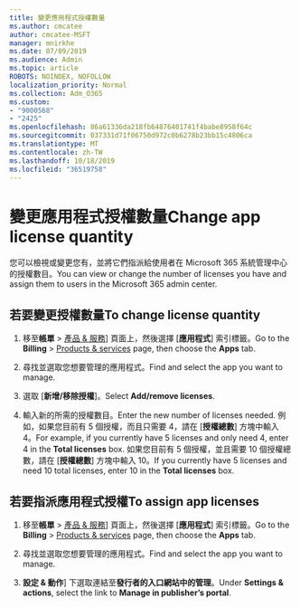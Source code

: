 ```yaml
---
title: 變更應用程式授權數量
ms.author: cmcatee
author: cmcatee-MSFT
manager: mnirkhe
ms.date: 07/09/2019
ms.audience: Admin
ms.topic: article
ROBOTS: NOINDEX, NOFOLLOW
localization_priority: Normal
ms.collection: Adm_O365
ms.custom:
- "9000568"
- "2425"
ms.openlocfilehash: 86a61336da218fb64876401741f4babe8958f64c
ms.sourcegitcommit: 037331d71f06750d972c0b6278b23bb15c4806ca
ms.translationtype: MT
ms.contentlocale: zh-TW
ms.lasthandoff: 10/18/2019
ms.locfileid: "36519758"
---
```

# <a name="change-app-license-quantity"></a><span data-ttu-id="2f4fb-102">變更應用程式授權數量</span><span class="sxs-lookup"><span data-stu-id="2f4fb-102">Change app license quantity</span></span>

<span data-ttu-id="2f4fb-103">您可以檢視或變更您有，並將它們指派給使用者在 Microsoft 365 系統管理中心的授權數目。</span><span class="sxs-lookup"><span data-stu-id="2f4fb-103">You can view or change the number of licenses you have and assign them to users in the Microsoft 365 admin center.</span></span> 

## <a name="to-change-license-quantity"></a><span data-ttu-id="2f4fb-104">若要變更授權數量</span><span class="sxs-lookup"><span data-stu-id="2f4fb-104">To change license quantity</span></span>

1. <span data-ttu-id="2f4fb-105">移至**帳單** > [產品 & 服務](https://go.microsoft.com/fwlink/p/?linkid=842054)] 頁面上，然後選擇 [**應用程式**] 索引標籤。</span><span class="sxs-lookup"><span data-stu-id="2f4fb-105">Go to the **Billing** > [Products & services](https://go.microsoft.com/fwlink/p/?linkid=842054) page, then choose the **Apps** tab.</span></span>

2. <span data-ttu-id="2f4fb-106">尋找並選取您想要管理的應用程式。</span><span class="sxs-lookup"><span data-stu-id="2f4fb-106">Find and select the app you want to manage.</span></span>  

3. <span data-ttu-id="2f4fb-107">選取 [**新增/移除授權**]。</span><span class="sxs-lookup"><span data-stu-id="2f4fb-107">Select **Add/remove licenses**.</span></span>

4. <span data-ttu-id="2f4fb-108">輸入新的所需的授權數目。</span><span class="sxs-lookup"><span data-stu-id="2f4fb-108">Enter the new number of licenses needed.</span></span> <span data-ttu-id="2f4fb-109">例如，如果您目前有 5 個授權，而且只需要 4，請在 [**授權總數**] 方塊中輸入 4。</span><span class="sxs-lookup"><span data-stu-id="2f4fb-109">For example, if you currently have 5 licenses and only need 4, enter 4 in the **Total licenses** box.</span></span> <span data-ttu-id="2f4fb-110">如果您目前有 5 個授權，並且需要 10 個授權總數，請在 [**授權總數**] 方塊中輸入 10。</span><span class="sxs-lookup"><span data-stu-id="2f4fb-110">If you currently have 5 licenses and need 10 total licenses, enter 10 in the **Total licenses** box.</span></span>

## <a name="to-assign-app-licenses"></a><span data-ttu-id="2f4fb-111">若要指派應用程式授權</span><span class="sxs-lookup"><span data-stu-id="2f4fb-111">To assign app licenses</span></span>

1. <span data-ttu-id="2f4fb-112">移至**帳單** > [產品 & 服務](https://go.microsoft.com/fwlink/p/?linkid=842054)] 頁面上，然後選擇 [**應用程式**] 索引標籤。</span><span class="sxs-lookup"><span data-stu-id="2f4fb-112">Go to the **Billing** > [Products & services](https://go.microsoft.com/fwlink/p/?linkid=842054) page, then choose the **Apps** tab.</span></span>

2. <span data-ttu-id="2f4fb-113">尋找並選取您想要管理的應用程式。</span><span class="sxs-lookup"><span data-stu-id="2f4fb-113">Find and select the app you want to manage.</span></span>  

3. <span data-ttu-id="2f4fb-114">**設定 & 動作**] 下選取連結至**發行者的入口網站中的管理**。</span><span class="sxs-lookup"><span data-stu-id="2f4fb-114">Under **Settings & actions**, select the link to **Manage in publisher’s portal**.</span></span>